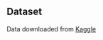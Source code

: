 ## Dataset
Data downloaded from [Kaggle](https://www.kaggle.com/datasets/divyansh22/online-gaming-anxiety-data/data)